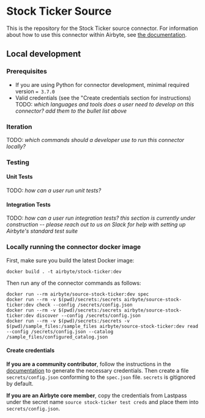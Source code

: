 # Stock Ticker Source

This is the repository for the Stock Ticker source connector.
For information about how to use this connector within Airbyte, see [the documentation](https://docs.airbyte.com/integrations/sources/stock-ticker).

## Local development

### Prerequisites
* If you are using Python for connector development, minimal required version `= 3.7.0`
* Valid credentials (see the "Create credentials section for instructions)
TODO: _which languages and tools does a user need to develop on this connector? add them to the bullet list above_

### Iteration
TODO: _which commands should a developer use to run this connector locally?_

### Testing
#### Unit Tests
TODO: _how can a user run unit tests?_

#### Integration Tests
TODO: _how can a user run integration tests?_
_this section is currently under construction -- please reach out to us on Slack for help with setting up Airbyte's standard test suite_


### Locally running the connector docker image

First, make sure you build the latest Docker image:
```
docker build . -t airbyte/stock-ticker:dev
```

Then run any of the connector commands as follows:
```
docker run --rm airbyte/source-stock-ticker:dev spec
docker run --rm -v $(pwd)/secrets:/secrets airbyte/source-stock-ticker:dev check --config /secrets/config.json
docker run --rm -v $(pwd)/secrets:/secrets airbyte/source-stock-ticker:dev discover --config /secrets/config.json
docker run --rm -v $(pwd)/secrets:/secrets -v $(pwd)/sample_files:/sample_files airbyte/source-stock-ticker:dev read --config /secrets/config.json --catalog /sample_files/configured_catalog.json
```

#### Create credentials
**If you are a community contributor**, follow the instructions in the [documentation](https://docs.airbyte.com/integrations/sources/stock-ticker)
to generate the necessary credentials. Then create a file `secrets/config.json` conforming to the `spec.json` file. `secrets` is gitignored by default.

**If you are an Airbyte core member**, copy the credentials from Lastpass under the secret name `source stock-ticker test creds`
and place them into `secrets/config.json`.

